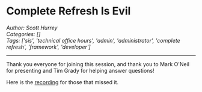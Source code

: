 # Complete Refresh Is Evil
*Author: Scott Hurrey*  
*Categories: []*  
*Tags: ['sis', 'technical office hours', 'admin', 'administrator', 'complete refresh', 'framework', 'developer']*  
<hr />
Thank you everyone for joining this session, and thank you to Mark
O'Neil for presenting and
Tim Grady
for helping answer questions!

Here is the [recording](https://us.bbcollab.com/collab/ui/session/playback/load/95AB4E49879BE673E0782032B9884951) for those that missed it.

